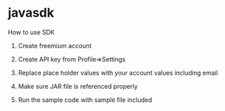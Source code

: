 # javasdk

How to use SDK

1) Create freemium account

2) Create API key from Profile=>Settings

3) Replace place holder values with your account values including email

4) Make sure JAR file is referenced properly

5) Run the sample code with sample file included
